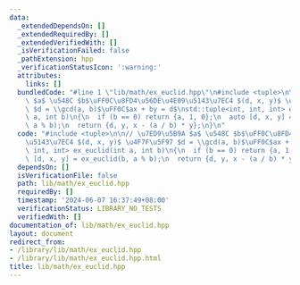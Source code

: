 ```yaml
---
data:
  _extendedDependsOn: []
  _extendedRequiredBy: []
  _extendedVerifiedWith: []
  _isVerificationFailed: false
  _pathExtension: hpp
  _verificationStatusIcon: ':warning:'
  attributes:
    links: []
  bundledCode: "#line 1 \"lib/math/ex_euclid.hpp\"\n#include <tuple>\n\n// \u7ED9\u5B9A\
    \ $a$ \u548C $b$\uFF0C\u8FD4\u56DE\u4E09\u5143\u7EC4 $(d, x, y)$ \u4F7F\u5F97\
    \ $d = \\gcd(a, b)$\uFF0C$ax + by = d$\nstd::tuple<int, int, int> ex_euclid(int\
    \ a, int b)\n{\n  if (b == 0) return {a, 1, 0};\n  auto [d, x, y] = ex_euclid(b,\
    \ a % b);\n  return {d, y, x - (a / b) * y};\n}\n"
  code: "#include <tuple>\n\n// \u7ED9\u5B9A $a$ \u548C $b$\uFF0C\u8FD4\u56DE\u4E09\
    \u5143\u7EC4 $(d, x, y)$ \u4F7F\u5F97 $d = \\gcd(a, b)$\uFF0C$ax + by = d$\nstd::tuple<int,\
    \ int, int> ex_euclid(int a, int b)\n{\n  if (b == 0) return {a, 1, 0};\n  auto\
    \ [d, x, y] = ex_euclid(b, a % b);\n  return {d, y, x - (a / b) * y};\n}\n"
  dependsOn: []
  isVerificationFile: false
  path: lib/math/ex_euclid.hpp
  requiredBy: []
  timestamp: '2024-06-07 16:37:49+08:00'
  verificationStatus: LIBRARY_NO_TESTS
  verifiedWith: []
documentation_of: lib/math/ex_euclid.hpp
layout: document
redirect_from:
- /library/lib/math/ex_euclid.hpp
- /library/lib/math/ex_euclid.hpp.html
title: lib/math/ex_euclid.hpp
---
```

